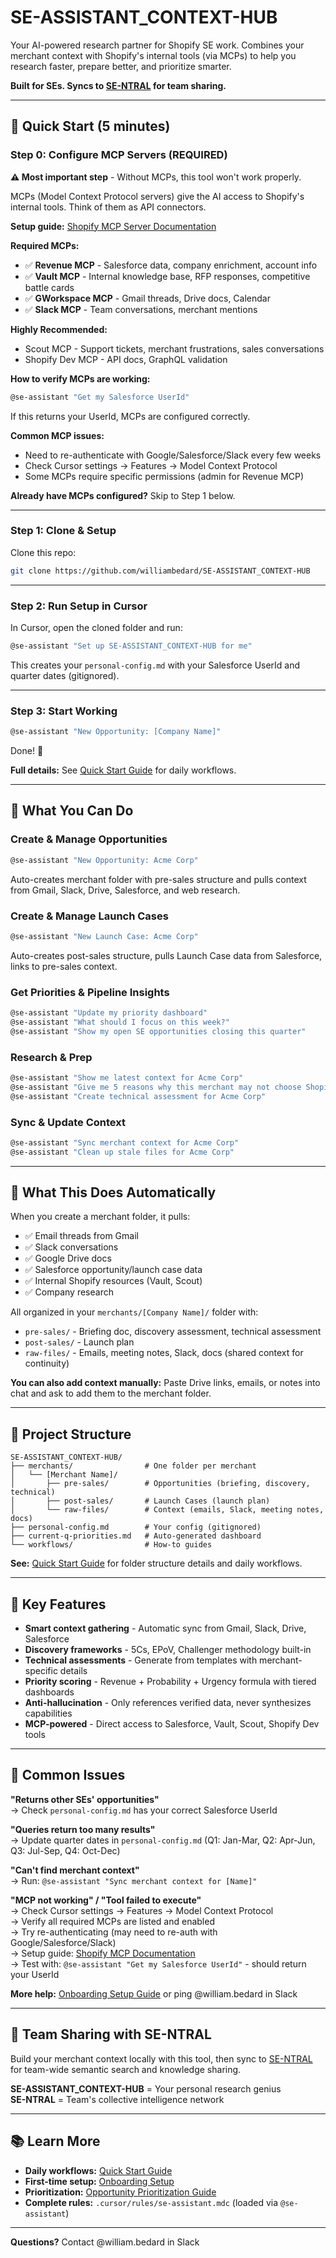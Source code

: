 # SE-ASSISTANT_CONTEXT-HUB

Your AI-powered research partner for Shopify SE work. Combines your merchant context with Shopify's internal tools (via MCPs) to help you research faster, prepare better, and prioritize smarter.

**Built for SEs. Syncs to [SE-NTRAL](https://se-ntral.quick.shopify.io/) for team sharing.**

---

## 🚀 Quick Start (5 minutes)

### Step 0: Configure MCP Servers (REQUIRED)

**⚠️ Most important step** - Without MCPs, this tool won't work properly.

MCPs (Model Context Protocol servers) give the AI access to Shopify's internal tools. Think of them as API connectors.

**Setup guide:** [Shopify MCP Server Documentation](https://vault.shopify.io/ai/mcp_servers)

**Required MCPs:**
- ✅ **Revenue MCP** - Salesforce data, company enrichment, account info
- ✅ **Vault MCP** - Internal knowledge base, RFP responses, competitive battle cards
- ✅ **GWorkspace MCP** - Gmail threads, Drive docs, Calendar
- ✅ **Slack MCP** - Team conversations, merchant mentions

**Highly Recommended:**
- Scout MCP - Support tickets, merchant frustrations, sales conversations
- Shopify Dev MCP - API docs, GraphQL validation

**How to verify MCPs are working:**
```bash
@se-assistant "Get my Salesforce UserId"
```
If this returns your UserId, MCPs are configured correctly.

**Common MCP issues:**
- Need to re-authenticate with Google/Salesforce/Slack every few weeks
- Check Cursor settings → Features → Model Context Protocol
- Some MCPs require specific permissions (admin for Revenue MCP)

**Already have MCPs configured?** Skip to Step 1 below.

---

### Step 1: Clone & Setup

Clone this repo:
```bash
git clone https://github.com/williambedard/SE-ASSISTANT_CONTEXT-HUB
```

---

### Step 2: Run Setup in Cursor

In Cursor, open the cloned folder and run:
```bash
@se-assistant "Set up SE-ASSISTANT_CONTEXT-HUB for me"
```
This creates your `personal-config.md` with your Salesforce UserId and quarter dates (gitignored).

---

### Step 3: Start Working

```bash
@se-assistant "New Opportunity: [Company Name]"
```

Done! 🎉

**Full details:** See [Quick Start Guide](workflows/core/quick-start.md) for daily workflows.

---

## 💪 What You Can Do

### Create & Manage Opportunities
```bash
@se-assistant "New Opportunity: Acme Corp"
```
Auto-creates merchant folder with pre-sales structure and pulls context from Gmail, Slack, Drive, Salesforce, and web research.

### Create & Manage Launch Cases
```bash
@se-assistant "New Launch Case: Acme Corp"
```
Auto-creates post-sales structure, pulls Launch Case data from Salesforce, links to pre-sales context.

### Get Priorities & Pipeline Insights
```bash
@se-assistant "Update my priority dashboard"
@se-assistant "What should I focus on this week?"
@se-assistant "Show my open SE opportunities closing this quarter"
```

### Research & Prep
```bash
@se-assistant "Show me latest context for Acme Corp"
@se-assistant "Give me 5 reasons why this merchant may not choose Shopify"
@se-assistant "Create technical assessment for Acme Corp"
```

### Sync & Update Context
```bash
@se-assistant "Sync merchant context for Acme Corp"
@se-assistant "Clean up stale files for Acme Corp"
```

---

## 🤖 What This Does Automatically

When you create a merchant folder, it pulls:
- ✅ Email threads from Gmail
- ✅ Slack conversations
- ✅ Google Drive docs
- ✅ Salesforce opportunity/launch case data
- ✅ Internal Shopify resources (Vault, Scout)
- ✅ Company research

All organized in your `merchants/[Company Name]/` folder with:
- `pre-sales/` - Briefing doc, discovery assessment, technical assessment
- `post-sales/` - Launch plan
- `raw-files/` - Emails, meeting notes, Slack, docs (shared context for continuity)

**You can also add context manually:** Paste Drive links, emails, or notes into chat and ask to add them to the merchant folder.

---

## 📁 Project Structure

```
SE-ASSISTANT_CONTEXT-HUB/
├── merchants/                # One folder per merchant
│   └── [Merchant Name]/
│       ├── pre-sales/        # Opportunities (briefing, discovery, technical)
│       ├── post-sales/       # Launch Cases (launch plan)
│       └── raw-files/        # Context (emails, Slack, meeting notes, docs)
├── personal-config.md        # Your config (gitignored)
├── current-q-priorities.md   # Auto-generated dashboard
└── workflows/                # How-to guides
```

**See:** [Quick Start Guide](workflows/core/quick-start.md) for folder structure details and daily workflows.

---

## 🎯 Key Features

- **Smart context gathering** - Automatic sync from Gmail, Slack, Drive, Salesforce
- **Discovery frameworks** - 5Cs, EPoV, Challenger methodology built-in
- **Technical assessments** - Generate from templates with merchant-specific details
- **Priority scoring** - Revenue + Probability + Urgency formula with tiered dashboards
- **Anti-hallucination** - Only references verified data, never synthesizes capabilities
- **MCP-powered** - Direct access to Salesforce, Vault, Scout, Shopify Dev tools

---

## 🔧 Common Issues

**"Returns other SEs' opportunities"**  
→ Check `personal-config.md` has your correct Salesforce UserId

**"Queries return too many results"**  
→ Update quarter dates in `personal-config.md` (Q1: Jan-Mar, Q2: Apr-Jun, Q3: Jul-Sep, Q4: Oct-Dec)

**"Can't find merchant context"**  
→ Run: `@se-assistant "Sync merchant context for [Name]"`

**"MCP not working" / "Tool failed to execute"**  
→ Check Cursor settings → Features → Model Context Protocol  
→ Verify all required MCPs are listed and enabled  
→ Try re-authenticating (may need to re-auth with Google/Salesforce/Slack)  
→ Setup guide: [Shopify MCP Documentation](https://vault.shopify.io/ai/mcp_servers)  
→ Test with: `@se-assistant "Get my Salesforce UserId"` - should return your UserId

**More help:** [Onboarding Setup Guide](workflows/core/onboarding-setup.md) or ping @william.bedard in Slack

---

## 🤝 Team Sharing with SE-NTRAL

Build your merchant context locally with this tool, then sync to [SE-NTRAL](https://se-ntral.quick.shopify.io/sync.html) for team-wide semantic search and knowledge sharing.

**SE-ASSISTANT_CONTEXT-HUB** = Your personal research genius  
**SE-NTRAL** = Team's collective intelligence network

---

## 📚 Learn More

- **Daily workflows:** [Quick Start Guide](workflows/core/quick-start.md)
- **First-time setup:** [Onboarding Setup](workflows/core/onboarding-setup.md)
- **Prioritization:** [Opportunity Prioritization Guide](workflows/reference/opportunity-prioritization.md)
- **Complete rules:** `.cursor/rules/se-assistant.mdc` (loaded via `@se-assistant`)

---

**Questions?** Contact @william.bedard in Slack
